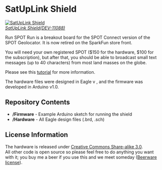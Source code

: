 SatUpLink Shield
================
[![SatUpLink Shield](https://dlnmh9ip6v2uc.cloudfront.net/images/products/1/1/0/8/8/11088-01.jpg)  
*SatUpLink Shield(DEV-11088)*](https://www.sparkfun.com/products/11088)

Run SPOT Run is a breakout board for the SPOT Connect version of the SPOT Geolocator. It is now retired on the SparkFun store front.

You will need your own registered SPOT ($150 for the hardware, $100 for the subscription), but after that, you should be able to broadcast small text messages (up to 40 characters) from most land masses on the globe.

Please see this [tutorial](http://www.sparkfun.com/tutorials/340) for more information. 

The hardware files were designed in Eagle v , and the firmware was developed in Arduino v1.0.

Repository Contents
-------------------
* **/Firmware** - Example Arduino sketch for running the shield 
* **/Hardware** - All Eagle design files (.brd, .sch)

License Information
-------------------
The hardware is released under [Creative Commons Share-alike 3.0](http://creativecommons.org/licenses/by-sa/3.0/).  
All other code is open source so please feel free to do anything you want with it; you buy me a beer if you use this and we meet someday ([Beerware license](http://en.wikipedia.org/wiki/Beerware)).
